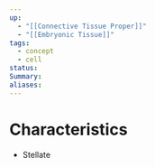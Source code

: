 ```yaml
---
up:
  - "[[Connective Tissue Proper]]"
  - "[[Embryonic Tissue]]"
tags:
  - concept
  - cell
status: 
Summary: 
aliases:
---
```

# Characteristics
- Stellate